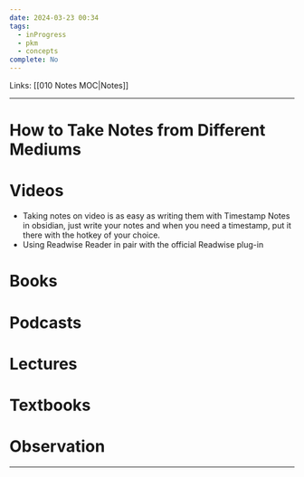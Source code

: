 ```yaml
---
date: 2024-03-23 00:34
tags:
  - inProgress
  - pkm
  - concepts
complete: No
---
```

Links: [[010 Notes MOC|Notes]]

---
# How to Take Notes from Different Mediums
# Videos
- Taking notes on video is as easy as writing them with Timestamp Notes in obsidian, just write your notes and when you need a timestamp, put it there with the hotkey of your choice.
- Using Readwise Reader in pair with the official Readwise plug-in
# Books

# Podcasts

# Lectures

# Textbooks

# Observation

---
